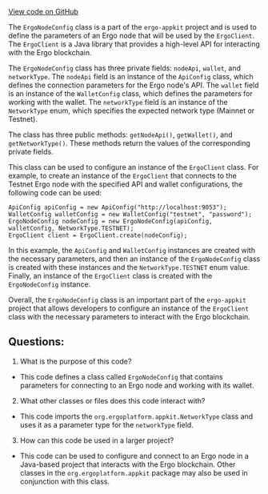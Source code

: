 [View code on GitHub](https://github.com/ergoplatform/ergo-appkit/appkit/src/main/java/org/ergoplatform/appkit/config/ErgoNodeConfig.java)

The `ErgoNodeConfig` class is a part of the `ergo-appkit` project and is used to define the parameters of an Ergo node that will be used by the `ErgoClient`. The `ErgoClient` is a Java library that provides a high-level API for interacting with the Ergo blockchain. 

The `ErgoNodeConfig` class has three private fields: `nodeApi`, `wallet`, and `networkType`. The `nodeApi` field is an instance of the `ApiConfig` class, which defines the connection parameters for the Ergo node's API. The `wallet` field is an instance of the `WalletConfig` class, which defines the parameters for working with the wallet. The `networkType` field is an instance of the `NetworkType` enum, which specifies the expected network type (Mainnet or Testnet).

The class has three public methods: `getNodeApi()`, `getWallet()`, and `getNetworkType()`. These methods return the values of the corresponding private fields. 

This class can be used to configure an instance of the `ErgoClient` class. For example, to create an instance of the `ErgoClient` that connects to the Testnet Ergo node with the specified API and wallet configurations, the following code can be used:

```
ApiConfig apiConfig = new ApiConfig("http://localhost:9053");
WalletConfig walletConfig = new WalletConfig("testnet", "password");
ErgoNodeConfig nodeConfig = new ErgoNodeConfig(apiConfig, walletConfig, NetworkType.TESTNET);
ErgoClient client = ErgoClient.create(nodeConfig);
```

In this example, the `ApiConfig` and `WalletConfig` instances are created with the necessary parameters, and then an instance of the `ErgoNodeConfig` class is created with these instances and the `NetworkType.TESTNET` enum value. Finally, an instance of the `ErgoClient` class is created with the `ErgoNodeConfig` instance. 

Overall, the `ErgoNodeConfig` class is an important part of the `ergo-appkit` project that allows developers to configure an instance of the `ErgoClient` class with the necessary parameters to interact with the Ergo blockchain.
## Questions: 
 1. What is the purpose of this code?
- This code defines a class called `ErgoNodeConfig` that contains parameters for connecting to an Ergo node and working with its wallet.

2. What other classes or files does this code interact with?
- This code imports the `org.ergoplatform.appkit.NetworkType` class and uses it as a parameter type for the `networkType` field.

3. How can this code be used in a larger project?
- This code can be used to configure and connect to an Ergo node in a Java-based project that interacts with the Ergo blockchain. Other classes in the `org.ergoplatform.appkit` package may also be used in conjunction with this class.